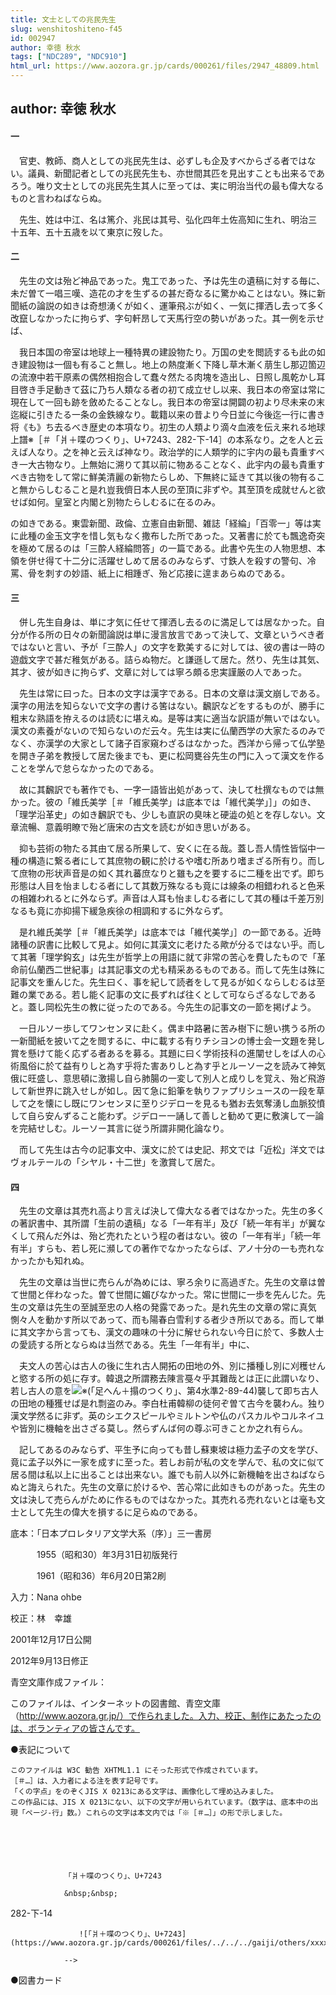 ```yaml
---
title: 文士としての兆民先生
slug: wenshitoshiteno-f45
id: 002947
author: 幸徳 秋水
tags: ["NDC289", "NDC910"]
html_url: https://www.aozora.gr.jp/cards/000261/files/2947_48809.html
---
```


## author: 幸徳 秋水

#### 一




　官吏、教師、商人としての兆民先生は、必ずしも企及すべからざる者ではない。議員、新聞記者としての兆民先生も、亦世間其匹を見出すことも出来るであろう。唯り文士としての兆民先生其人に至っては、実に明治当代の最も偉大なるものと言わねばならぬ。

　先生、姓は中江、名は篤介、兆民は其号、弘化四年土佐高知に生れ、明治三十五年、五十五歳を以て東京に歿した。



#### 二




　先生の文は殆ど神品であった。鬼工であった、予は先生の遺稿に対する毎に、未だ曽て一唱三嘆、造花の才を生ずるの甚だ奇なるに驚かぬことはない。殊に新聞紙の論説の如きは奇想湧くが如く、運筆飛ぶが如く、一気に揮洒し去って多く改竄しなかったに拘らず、字句軒昂して天馬行空の勢いがあった。其一例を示せば、


　我日本国の帝室は地球上一種特異の建設物たり。万国の史を閲読するも此の如き建設物は一個も有ること無し。地上の熱度漸く下降し草木漸く萠生し那辺箇辺の流潦中若干原素の偶然相抱合して蠢々然たる肉塊を造出し、日照し風乾かし耳目啓き手足動きて茲に乃ち人類なる者の初て成立せし以来、我日本の帝室は常に現在して一回も跡を斂めたることなし。我日本の帝室は開闢の初より尽未来の末迄縦に引きたる一条の金鉄線なり。載籍以来の昔より今日並に今後迄一行に書き将《も》ち去るべき歴史の本項なり。初生の人類より滴々血液を伝え来れる地球上譜※［＃「爿＋喋のつくり」、U+7243、282-下-14］の本系なり。之を人と云えば人なり。之を神と云えば神なり。政治学的に人類学的に宇内の最も貴重すべき一大古物なり。上無始に溯りて其以前に物あることなく、此宇内の最も貴重すべき古物をして常に鮮美清麗の新物たらしめ、下無終に延きて其以後の物有ること無からしむること是れ豈我儕日本人民の至頂に非ずや。其至頂を成就せんと欲せば如何。皇室と内閣と別物たらしむるに在るのみ。



の如きである。東雲新聞、政倫、立憲自由新聞、雑誌「経綸」「百零一」等は実に此種の金玉文字を惜し気もなく撒布した所であった。又著書に於ても飄逸奇突を極めて居るのは「三酔人経綸問答」の一篇である。此書や先生の人物思想、本領を併せ得て十二分に活躍せしめて居るのみならず、寸鉄人を殺すの警句、冷罵、骨を刺すの妙語、紙上に相踵ぎ、殆ど応接に遑まあらぬのである。



#### 三




　併し先生自身は、単に才気に任せて揮洒し去るのに満足しては居なかった。自分が作る所の日々の新聞論説は単に漫言放言であって決して、文章というべき者ではないと言い、予が「三酔人」の文字を歎美するに対しては、彼の書は一時の遊戯文字で甚だ稚気がある。詰らぬ物だ。と謙遜して居た。然り、先生は其気、其才、彼が如きに拘らず、文章に対しては寧ろ頗る忠実謹厳の人であった。

　先生は常に曰った。日本の文字は漢字である。日本の文章は漢文崩しである。漢字の用法を知らないで文字の書ける筈はない。飜訳などをするものが、勝手に粗末な熟語を拵えるのは読むに堪えぬ。是等は実に適当な訳語が無いではない。漢文の素養がないので知らないのだ云々。先生は実に仏蘭西学の大家たるのみでなく、亦漢学の大家として諸子百家窺わざるはなかった。西洋から帰って仏学塾を開き子弟を教授して居た後までも、更に松岡甕谷先生の門に入って漢文を作ることを学んで怠らなかったのである。

　故に其飜訳でも著作でも、一字一語皆出処があって、決して杜撰なものでは無かった。彼の「維氏美学［＃「維氏美学」は底本では「維代美学」］」の如き、「理学沿革史」の如き飜訳でも、少しも直訳の臭味と硬澁の処とを存しない。文章流暢、意義明瞭で殆ど唐宋の古文を読むが如き思いがある。


　抑も芸術の物たる其由て居る所果して、安くに在る哉。蓋し吾人情性皆悩中一種の構造に繋る者にして其庶物の観に於けるや嗜む所あり嗜まざる所有り。而して庶物の形状声音是の如く其れ蕃庶なりと雖も之を要するに二種を出でず。即ち形態は人目を怡ましむる者にして其数万殊なるも竟には線条の相錯われると色釆の相雑われるとに外ならず。声音は人耳も怡ましむる者にして其の種は千差万別なるも竟に亦抑揚下緩急疾徐の相調和するに外ならず。



　是れ維氏美学［＃「維氏美学」は底本では「維代美学」］の一節である。近時諸種の訳書に比較して見よ。如何に其漢文に老けたる歟が分るではない乎。而して其著「理学鈎玄」は先生が哲学上の用語に就て非常の苦心を費したもので「革命前仏蘭西二世紀事」は其記事文の尤も精采あるものである。而して先生は殊に記事文を重んじた。先生曰く、事を紀して読者をして見るが如くならしむるは至難の業である。若し能く記事の文に長ずれば往くとして可ならざるなしであると。蓋し岡松先生の教に従ったのである。今先生の記事文の一節を掲げよう。


　一日ルソー歩してワンセンヌに赴く。偶ま中路暑に苦み樹下に憩い携うる所の一新聞紙を披いて之を閲するに、中に載する有りチシヨンの博士会一文題を発し賞を懸けて能く応ずる者あるを募る。其題に曰く学術技科の進闡せしをば人の心術風俗に於て益有りしと為す乎将た害ありしと為す乎とルーソー之を読みて神気俄に旺盛し、意思頓に激揚し自ら肺腸の一変して別人と成りしを覚え、殆ど飛游して新世界に跳入せしが如し。因て急に鉛筆を執りファプリシュースの一段を草して之を懐にし既にワンセンヌに至りジデローを見るも猶お去気奪湧し血脈狡憤して自ら安んずること能わず。ジデロー一誦して善しと勧めて更に敷演して一論を完結せしむ。ルーソー其言に従う所謂非開化論なり。



　而して先生は古今の記事文中、漢文に於ては史記、邦文では「近松」洋文ではヴォルテールの「シヤル・十二世」を激賞して居た。



#### 四




　先生の文章は其売れ高より言えば決して偉大なる者ではなかった。先生の多くの著訳書中、其所謂「生前の遺稿」なる「一年有半」及び「続一年有半」が翼なくして飛んだ外は、殆ど売れたという程の者はない。彼の「一年有半」「続一年有半」すらも、若し死に瀕しての著作でなかったならば、アノ十分の一も売れなかったかも知れぬ。

　先生の文章は当世に売らんが為めには、寧ろ余りに高過ぎた。先生の文章は曽て世間と伴わなった。曽て世間に媚びなかった。常に世間に一歩を先んじた。先生の文章は先生の至誠至忠の人格の発露であった。是れ先生の文章の常に真気惻々人を動かす所以であって、而も陽春白雪利する者少き所以である。而して単に其文字から言っても、漢文の趣味の十分に解せられない今日に於て、多数人士の愛読する所とならぬは当然である。先生「一年有半」中に、


　夫文人の苦心は古人の後に生れ古人開拓の田地の外、別に播種し別に刈穫せんと慾する所の処に存す。韓退之所謂務去陳言戞々乎其難哉とは正に此謂いなり、若し古人の意を![※(「足へん＋搨のつくり」、第4水準2-89-44)](https://www.aozora.gr.jp/cards/000261/files/../../../gaiji/2-89/2-89-44.png)襲して即ち古人の田地の種獲せば是れ剽盗のみ。李白杜甫韓柳の徒何ぞ曽て古今を襲わん。独り漢文学然るに非ず。英のシエクスピールやミルトンや仏のパスカルやコルネイユや皆別に機軸を出さざる莫し。然らずんば何の尊ぶ可きことか之れ有らん。



　記してあるのみならず、平生予に向っても昔し蘇東坡は極力孟子の文を学び、竟に孟子以外に一家を成すに至った。若しお前が私の文を学んで、私の文に似て居る間は私以上に出ることは出来ない。誰でも前人以外に新機軸を出さねばならぬと誨えられた。先生の文章に於けるや、苦心常に此如きものがあった。先生の文は決して売らんがために作るものではなかった。其売れる売れないとは毫も文士として先生の偉大を損するに足らぬのである。













底本：「日本プロレタリア文学大系（序）」三一書房

　　　1955（昭和30）年3月31日初版発行

　　　1961（昭和36）年6月20日第2刷

入力：Nana ohbe

校正：林　幸雄

2001年12月17日公開

2012年9月13日修正

青空文庫作成ファイル：

このファイルは、インターネットの図書館、青空文庫（http://www.aozora.gr.jp/）で作られました。入力、校正、制作にあたったのは、ボランティアの皆さんです。











●表記について


	このファイルは W3C 勧告 XHTML1.1 にそった形式で作成されています。
	［＃…］は、入力者による注を表す記号です。
	「くの字点」をのぞくJIS X 0213にある文字は、画像化して埋め込みました。
	この作品には、JIS X 0213にない、以下の文字が用いられています。（数字は、底本中の出現「ページ-行」数。）これらの文字は本文内では「※［＃…］」の形で示しました。



		
			
				
				「爿＋喋のつくり」、U+7243
				
				&nbsp;&nbsp;
				
282-下-14				
				
				　　![「爿＋喋のつくり」、U+7243](https://www.aozora.gr.jp/cards/000261/files/../../../gaiji/others/xxxx.png)
				
				-->
			
		






●図書カード
